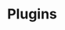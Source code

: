 ---
title: "Plugins"
description: Recipes for interacting with WordPress Plugins using WPGraphQL
path: recipes/plugins
---